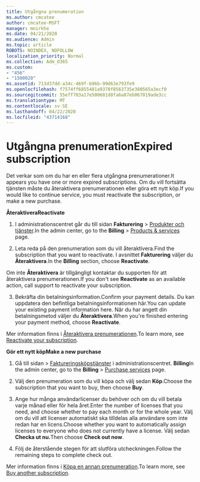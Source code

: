 ```yaml
---
title: Utgångna prenumeration
ms.author: cmcatee
author: cmcatee-MSFT
manager: mnirkhe
ms.date: 04/21/2020
ms.audience: Admin
ms.topic: article
ROBOTS: NOINDEX, NOFOLLOW
localization_priority: Normal
ms.collection: Adm_O365
ms.custom:
- "456"
- "1500020"
ms.assetid: 713d37dd-a34c-469f-b96b-99d63e793fe9
ms.openlocfilehash: f7574ff6855481a9378f8563735e380565a3ecf0
ms.sourcegitcommit: 55eff703a17e500681d8fa6a87eb067019ade3cc
ms.translationtype: MT
ms.contentlocale: sv-SE
ms.lasthandoff: 04/22/2020
ms.locfileid: "43714168"
---
```

# <a name="expired-subscription"></a><span data-ttu-id="7d3aa-102">Utgångna prenumeration</span><span class="sxs-lookup"><span data-stu-id="7d3aa-102">Expired subscription</span></span>

<span data-ttu-id="7d3aa-103">Det verkar som om du har en eller flera utgångna prenumerationer.</span><span class="sxs-lookup"><span data-stu-id="7d3aa-103">It appears you have one or more expired subscriptions.</span></span> <span data-ttu-id="7d3aa-104">Om du vill fortsätta tjänsten måste du återaktivera prenumerationen eller göra ett nytt köp.</span><span class="sxs-lookup"><span data-stu-id="7d3aa-104">If you would like to continue service, you must reactivate the subscription, or make a new purchase.</span></span>
  
<span data-ttu-id="7d3aa-105">**Återaktivera**</span><span class="sxs-lookup"><span data-stu-id="7d3aa-105">**Reactivate**</span></span>
  
1. <span data-ttu-id="7d3aa-106">I administrationscentret går du till sidan **Fakturering** \> [Produkter och tjänster](https://go.microsoft.com/fwlink/p/?linkid=842054).</span><span class="sxs-lookup"><span data-stu-id="7d3aa-106">In the admin center, go to the **Billing** \> [Products & services](https://go.microsoft.com/fwlink/p/?linkid=842054) page.</span></span>

2. <span data-ttu-id="7d3aa-107">Leta reda på den prenumeration som du vill återaktivera.</span><span class="sxs-lookup"><span data-stu-id="7d3aa-107">Find the subscription that you want to reactivate.</span></span> <span data-ttu-id="7d3aa-108">I avsnittet **Fakturering** väljer du **Återaktivera**.</span><span class="sxs-lookup"><span data-stu-id="7d3aa-108">In the **Billing** section, choose **Reactivate**.</span></span>

<span data-ttu-id="7d3aa-109">Om inte **Återaktivera** är tillgängligt kontaktar du supporten för att återaktivera prenumerationen.</span><span class="sxs-lookup"><span data-stu-id="7d3aa-109">If you don't see **Reactivate** as an available action, call support to reactivate your subscription.</span></span>

3. <span data-ttu-id="7d3aa-110">Bekräfta din betalningsinformation.</span><span class="sxs-lookup"><span data-stu-id="7d3aa-110">Confirm your payment details.</span></span> <span data-ttu-id="7d3aa-111">Du kan uppdatera den befintliga betalningsinformationen här.</span><span class="sxs-lookup"><span data-stu-id="7d3aa-111">You can update your existing payment information here.</span></span> <span data-ttu-id="7d3aa-112">När du har angett din betalningsmetod väljer du **Återaktivera**.</span><span class="sxs-lookup"><span data-stu-id="7d3aa-112">When you're finished entering your payment method, choose **Reactivate**.</span></span>

<span data-ttu-id="7d3aa-113">Mer information finns i [Återaktivera prenumerationen](https://docs.microsoft.com/office365/admin/subscriptions-and-billing/reactivate-your-subscription).</span><span class="sxs-lookup"><span data-stu-id="7d3aa-113">To learn more, see [Reactivate your subscription](https://docs.microsoft.com/office365/admin/subscriptions-and-billing/reactivate-your-subscription).</span></span>

<span data-ttu-id="7d3aa-114">**Gör ett nytt köp**</span><span class="sxs-lookup"><span data-stu-id="7d3aa-114">**Make a new purchase**</span></span>
  
1. <span data-ttu-id="7d3aa-115">Gå till sidan \> [Faktureringsköpstjänster](https://go.microsoft.com/fwlink/p/?linkid=868433) i administrationscentret. **Billing**</span><span class="sxs-lookup"><span data-stu-id="7d3aa-115">In the admin center, go to the **Billing** \> [Purchase services](https://go.microsoft.com/fwlink/p/?linkid=868433) page.</span></span>

2. <span data-ttu-id="7d3aa-116">Välj den prenumeration som du vill köpa och välj sedan **Köp**.</span><span class="sxs-lookup"><span data-stu-id="7d3aa-116">Choose the subscription that you want to buy, then choose **Buy**.</span></span>

3. <span data-ttu-id="7d3aa-117">Ange hur många användarlicenser du behöver och om du vill betala varje månad eller för hela året.</span><span class="sxs-lookup"><span data-stu-id="7d3aa-117">Enter the number of licenses that you need, and choose whether to pay each month or for the whole year.</span></span> <span data-ttu-id="7d3aa-118">Välj om du vill att licenser automatiskt ska tilldelas alla användare som inte redan har en licens.</span><span class="sxs-lookup"><span data-stu-id="7d3aa-118">Choose whether you want to automatically assign licenses to everyone who does not currently have a license.</span></span> <span data-ttu-id="7d3aa-119">Välj sedan **Checka ut nu.**</span><span class="sxs-lookup"><span data-stu-id="7d3aa-119">Then choose **Check out now**.</span></span>

4. <span data-ttu-id="7d3aa-120">Följ de återstående stegen för att slutföra utcheckningen.</span><span class="sxs-lookup"><span data-stu-id="7d3aa-120">Follow the remaining steps to complete check out.</span></span>

<span data-ttu-id="7d3aa-121">Mer information finns i [Köpa en annan prenumeration](https://docs.microsoft.com/office365/admin/subscriptions-and-billing/buy-another-subscription).</span><span class="sxs-lookup"><span data-stu-id="7d3aa-121">To learn more, see [Buy another subscription](https://docs.microsoft.com/office365/admin/subscriptions-and-billing/buy-another-subscription).</span></span>
